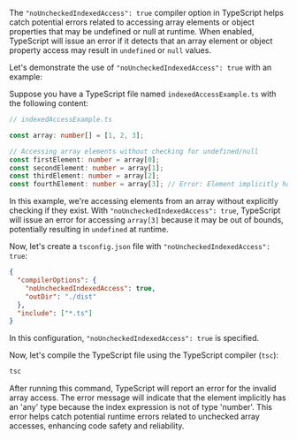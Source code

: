 The `"noUncheckedIndexedAccess": true` compiler option in TypeScript helps catch potential errors related to accessing array elements or object properties that may be undefined or null at runtime. When enabled, TypeScript will issue an error if it detects that an array element or object property access may result in `undefined` or `null` values.

Let's demonstrate the use of `"noUncheckedIndexedAccess": true` with an example:

Suppose you have a TypeScript file named `indexedAccessExample.ts` with the following content:

```typescript
// indexedAccessExample.ts

const array: number[] = [1, 2, 3];

// Accessing array elements without checking for undefined/null
const firstElement: number = array[0];
const secondElement: number = array[1];
const thirdElement: number = array[2];
const fourthElement: number = array[3]; // Error: Element implicitly has an 'any' type because index expression is not of type 'number'.
```

In this example, we're accessing elements from an array without explicitly checking if they exist. With `"noUncheckedIndexedAccess": true`, TypeScript will issue an error for accessing `array[3]` because it may be out of bounds, potentially resulting in `undefined` at runtime.

Now, let's create a `tsconfig.json` file with `"noUncheckedIndexedAccess": true`:

```json
{
  "compilerOptions": {
    "noUncheckedIndexedAccess": true,
    "outDir": "./dist"
  },
  "include": ["*.ts"]
}
```

In this configuration, `"noUncheckedIndexedAccess": true` is specified.

Now, let's compile the TypeScript file using the TypeScript compiler (`tsc`):

```bash
tsc
```

After running this command, TypeScript will report an error for the invalid array access. The error message will indicate that the element implicitly has an 'any' type because the index expression is not of type 'number'. This error helps catch potential runtime errors related to unchecked array accesses, enhancing code safety and reliability.